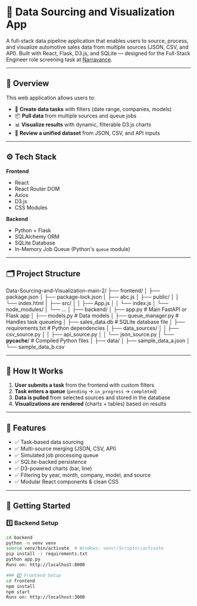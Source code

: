 # 🚀 Data Sourcing and Visualization App

A full-stack data pipeline application that enables users to source, process, and visualize automotive sales data from multiple sources (JSON, CSV, and API). Built with React, Flask, D3.js, and SQLite — designed for the Full-Stack Engineer role screening task at [Narravance](https://tinyurl.com/nvc-fs-jd).

---

## 🧩 Overview

This web application allows users to:
- 📝 **Create data tasks** with filters (date range, companies, models)
- 📦 **Pull data** from multiple sources and queue jobs
- 📊 **Visualize results** with dynamic, filterable D3.js charts
- 📁 **Review a unified dataset** from JSON, CSV, and API inputs

---

## ⚙️ Tech Stack

**Frontend**
- React
- React Router DOM
- Axios
- D3.js
- CSS Modules

**Backend**
- Python + Flask
- SQLAlchemy ORM
- SQLite Database
- In-Memory Job Queue (Python's `queue` module)

---

## 🗂 Project Structure

Data-Sourcing-and-Visualization-main-2/
├── frontend/
│   ├── package.json
│   ├── package-lock.json
│   ├── abc.js
│   ├── public/
│   │   └── index.html
│   ├── src/
│   │   ├── App.js
│   │   └── index.js
│   └── node_modules/
│       └── ...
│
├── backend/
│   ├── app.py                # Main FastAPI or Flask app
│   ├── models.py             # Data models
│   ├── queue_manager.py      # Handles task queueing
│   ├── sales_data.db         # SQLite database file
│   ├── requirements.txt      # Python dependencies
│   ├── data_sources/
│   │   ├── csv_source.py
│   │   ├── api_source.py
│   │   └── json_source.py
│   └── __pycache__/          # Compiled Python files
│
├── data/
│   ├── sample_data_a.json
│   └── sample_data_b.csv



---

## 🧪 How It Works

1. **User submits a task** from the frontend with custom filters
2. **Task enters a queue** (`pending` → `in_progress` → `completed`)
3. **Data is pulled** from selected sources and stored in the database
4. **Visualizations are rendered** (charts + tables) based on results

---

## 🧠 Features

- ✅ Task-based data sourcing
- ✅ Multi-source merging (JSON, CSV, API)
- ✅ Simulated job processing queue
- ✅ SQLite-backed persistence
- ✅ D3-powered charts (bar, line)
- ✅ Filtering by year, month, company, model, and source
- ✅ Modular React components & clean CSS

---

## 🧰 Getting Started

### 1️⃣ Backend Setup

```bash
cd backend
python -m venv venv
source venv/bin/activate  # Windows: venv\\Scripts\\activate
pip install -r requirements.txt
python app.py
Runs on: http://localhost:8000

### 2️⃣ Frontend Setup
cd frontend
npm install
npm start
Runs on: http://localhost:3000



